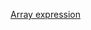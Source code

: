 [Array expression](https://docs.mongodb.com/manual/meta/aggregation-quick-reference/#array-expression-operators)